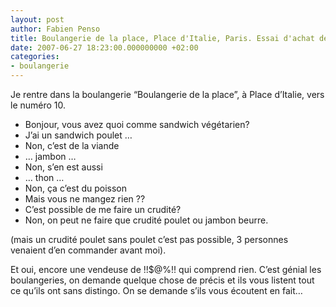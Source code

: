 ```yaml
---
layout: post
author: Fabien Penso
title: Boulangerie de la place, Place d'Italie, Paris. Essai d'achat de sandwich v&#233;g&#233;tarien
date: 2007-06-27 18:23:00.000000000 +02:00
categories:
- boulangerie
---
```

<p>Je rentre dans la boulangerie “Boulangerie de la place”, à Place d’Italie, vers le numéro 10.</p>

<ul>
<li>Bonjour, vous avez quoi comme sandwich végétarien?</li>
<li>J’ai un sandwich poulet …</li>
<li>Non, c’est de la viande</li>
<li>… jambon …</li>
<li>Non, s’en est aussi</li>
<li>… thon …</li>
<li>Non, ça c’est du poisson</li>
<li>Mais vous ne mangez rien ??</li>
<li>C’est possible de me faire un crudité?</li>
<li>Non, on peut ne faire que crudité poulet ou jambon beurre.</li>
</ul>

<p>(mais un crudité poulet sans poulet c’est pas possible, 3 personnes venaient d’en commander avant moi).</p>

<p>Et oui, encore une vendeuse de !!$@%!! qui comprend rien. C’est génial les boulangeries, on demande quelque chose de précis et ils vous listent tout ce qu’ils ont sans distingo. On se demande s’ils vous écoutent en fait…</p>
